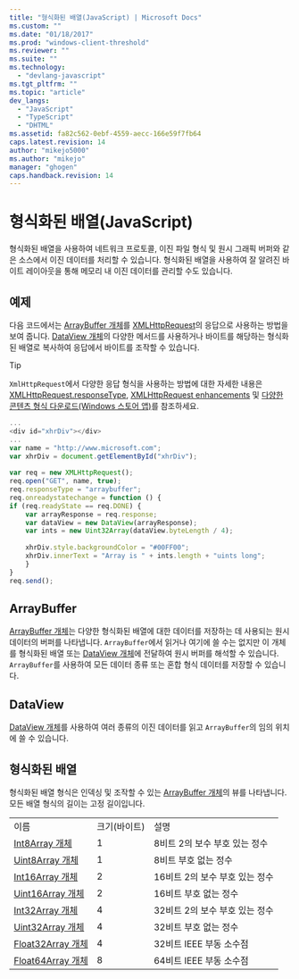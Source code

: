 ```yaml
---
title: "형식화된 배열(JavaScript) | Microsoft Docs"
ms.custom: ""
ms.date: "01/18/2017"
ms.prod: "windows-client-threshold"
ms.reviewer: ""
ms.suite: ""
ms.technology: 
  - "devlang-javascript"
ms.tgt_pltfrm: ""
ms.topic: "article"
dev_langs: 
  - "JavaScript"
  - "TypeScript"
  - "DHTML"
ms.assetid: fa82c562-0ebf-4559-aecc-166e59f7fb64
caps.latest.revision: 14
author: "mikejo5000"
ms.author: "mikejo"
manager: "ghogen"
caps.handback.revision: 14
---
```

# 형식화된 배열(JavaScript)
형식화된 배열을 사용하여 네트워크 프로토콜, 이진 파일 형식 및 원시 그래픽 버퍼와 같은 소스에서 이진 데이터를 처리할 수 있습니다.  형식화된 배열을 사용하여 잘 알려진 바이트 레이아웃을 통해 메모리 내 이진 데이터를 관리할 수도 있습니다.  
  
## 예제  
 다음 코드에서는 [ArrayBuffer 개체](../../javascript/reference/arraybuffer-object.md)를 [XMLHttpRequest](http://msdn.microsoft.com/library/ie/ms535874\(v=vs.85\).aspx)의 응답으로 사용하는 방법을 보여 줍니다.  [DataView 개체](../../javascript/reference/dataview-object.md)의 다양한 메서드를 사용하거나 바이트를 해당하는 형식화된 배열로 복사하여 응답에서 바이트를 조작할 수 있습니다.  
  
> [!TIP]
>  `XmlHttpRequest`에서 다양한 응답 형식을 사용하는 방법에 대한 자세한 내용은 [XMLHttpRequest.responseType](http://msdn.microsoft.com/ko-kr/8d7738d1-4bfd-4cf1-8015-174def089556), [XMLHttpRequest enhancements](http://msdn.microsoft.com/ko-kr/be09137c-6546-441b-b953-dcbf72b77069) 및 [다양한 콘텐츠 형식 다운로드\(Windows 스토어 앱\)](http://msdn.microsoft.com/ko-kr/c0006bbd-17f9-4c6a-af81-2acaf109111d)를 참조하세요.  
  
```javascript  
...  
<div id="xhrDiv"></div>  
...  
var name = "http://www.microsoft.com";  
var xhrDiv = document.getElementById("xhrDiv");  
  
var req = new XMLHttpRequest();  
req.open("GET", name, true);  
req.responseType = "arraybuffer";  
req.onreadystatechange = function () {  
if (req.readyState == req.DONE) {  
    var arrayResponse = req.response;  
    var dataView = new DataView(arrayResponse);  
    var ints = new Uint32Array(dataView.byteLength / 4);  
  
    xhrDiv.style.backgroundColor = "#00FF00";  
    xhrDiv.innerText = "Array is " + ints.length + "uints long";  
    }  
}  
req.send();  
```  
  
## ArrayBuffer  
 [ArrayBuffer 개체](../../javascript/reference/arraybuffer-object.md)는 다양한 형식화된 배열에 대한 데이터를 저장하는 데 사용되는 원시 데이터의 버퍼를 나타냅니다.  `ArrayBuffer`에서 읽거나 여기에 쓸 수는 없지만 이 개체를 형식화된 배열 또는 [DataView 개체](../../javascript/reference/dataview-object.md)에 전달하여 원시 버퍼를 해석할 수 있습니다.  `ArrayBuffer`를 사용하여 모든 데이터 종류 또는 혼합 형식 데이터를 저장할 수 있습니다.  
  
## DataView  
 [DataView 개체](../../javascript/reference/dataview-object.md)를 사용하여 여러 종류의 이진 데이터를 읽고 `ArrayBuffer`의 임의 위치에 쓸 수 있습니다.  
  
## 형식화된 배열  
 형식화된 배열 형식은 인덱싱 및 조작할 수 있는 [ArrayBuffer 개체](../../javascript/reference/arraybuffer-object.md)의 뷰를 나타냅니다.  모든 배열 형식의 길이는 고정 길이입니다.  
  
||||  
|-|-|-|  
|이름|크기\(바이트\)|설명|  
|[Int8Array 개체](../../javascript/reference/int8array-object.md)|1|8비트 2의 보수 부호 있는 정수|  
|[Uint8Array 개체](../../javascript/reference/uint8array-object.md)|1|8비트 부호 없는 정수|  
|[Int16Array 개체](../../javascript/reference/int16array-object.md)|2|16비트 2의 보수 부호 있는 정수|  
|[Uint16Array 개체](../../javascript/reference/uint16array-object.md)|2|16비트 부호 없는 정수|  
|[Int32Array 개체](../../javascript/reference/int32array-object.md)|4|32비트 2의 보수 부호 있는 정수|  
|[Uint32Array 개체](../../javascript/reference/uint32array-object.md)|4|32비트 부호 없는 정수|  
|[Float32Array 개체](../../javascript/reference/float32array-object.md)|4|32비트 IEEE 부동 소수점|  
|[Float64Array 개체](../../javascript/reference/float64array-object.md)|8|64비트 IEEE 부동 소수점|
